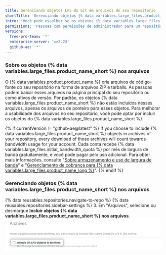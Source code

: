```yaml
---
title: Gerenciando objetos LFS do Git em arquivos do seu repositório
shortTitle: 'Gerenciando objetos {% data variables.large_files.product_name_short %} nos arquivos'
intro: 'Você pode escolher se os objetos {% data variables.large_files.product_name_long %} ({% data variables.large_files.product_name_short %}) estão incluídos nos arquivos de código-fonte, como arquivos ZIP e tarballs que {% data variables.product.product_name %} cria para seu repositório.'
permissions: 'Pessoas com permissões de administrador para um repositório podem gerenciar se os objetos {% data variables.large_files.product_name_short %} estão incluídos nos arquivos do repositório.'
versions:
  free-pro-team: '*'
  enterprise-server: '=>2.23'
  github-ae: '*'
---
```


### Sobre os objetos {% data variables.large_files.product_name_short %} nos arquivos

O {% data variables.product.product_name %} cria arquivos de código-fonte do seu repositório na forma de arquivos ZIP e tarballs. As pessoas podem baixar esses arquivos na página principal do seu repositório ou como ativos de versão. Por padrão, os objetos {% data variables.large_files.product_name_short %} não estão incluídos nesses arquivos, apenas os arquivos de ponteiro para esses objetos. Para melhorar a usabilidade dos arquivos no seu repositório, você pode optar por incluir os objetos do {% data variables.large_files.product_name_short %}.

{% if currentVersion != "github-ae@latest" %}
If you choose to include
{% data variables.large_files.product_name_short %} objects in archives of your repository, every download of those archives will count towards bandwidth usage for your account. Cada conta recebe {% data variables.large_files.initial_bandwidth_quota %} por mês de largura de banda gratuitamente, e você pode pagar pelo uso adicional. Para obter mais informações, consulte "[Sobre armazenamento e uso de largura de banda](/github/setting-up-and-managing-billing-and-payments-on-github/managing-billing-for-github-actions)" e "[Gerenciamento de cobrança para {% data variables.large_files.product_name_long %}](/github/setting-up-and-managing-billing-and-payments-on-github/managing-billing-for-git-large-file-storage)".
{% endif %}

### Gerenciando objetos {% data variables.large_files.product_name_short %} nos arquivos

{% data reusables.repositories.navigate-to-repo %}
{% data reusables.repositories.sidebar-settings %}
3. Em "Arquivos", selecione ou desmarque **Incluir objetos {% data variables.large_files.product_name_short %} nos arquivos**. ![Caixa de seleção para incluir os objetos {% data variables.large_files.product_name_short %} nos arquivos](/assets/images/help/repository/include-git-lfs-objects-checkbox.png)
